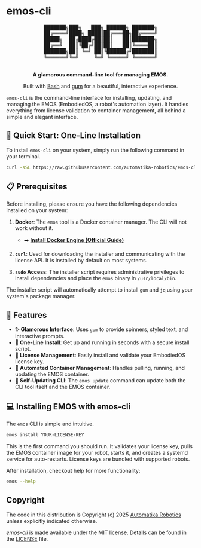 # emos-cli

<div align="center">
  <pre>
███████╗███╗   ███╗ ██████╗ ███████╗
██╔════╝████╗ ████║██╔═══██╗██╔════╝
█████╗  ██╔████╔██║██║   ██║███████╗
██╔══╝  ██║╚██╔╝██║██║   ██║╚════██║
███████╗██║ ╚═╝ ██║╚██████╔╝███████║
╚══════╝╚═╝     ╚═╝ ╚═════╝ ╚══════╝
  </pre>
  <p>
    <strong>A glamorous command-line tool for managing EMOS.</strong>
  </p>
  <p>
    Built with <a href="https://www.gnu.org/software/bash/">Bash</a> and <a href="https://github.com/charmbracelet/gum">gum</a> for a beautiful, interactive experience.
  </p>
</div>

`emos-cli` is the command-line interface for installing, updating, and managing the EMOS (EmbodiedOS, a robot's automation layer). It handles everything from license validation to container management, all behind a simple and elegant interface.

## 🚀 Quick Start: One-Line Installation

To install `emos-cli` on your system, simply run the following command in your terminal.

```bash
curl -sSL https://raw.githubusercontent.com/automatika-robotics/emos-cli/main/install.sh | sudo bash
````


## 📋 Prerequisites

Before installing, please ensure you have the following dependencies installed on your system:

1.  **Docker**: The `emos` tool is a Docker container manager. The CLI will not work without it.

      * ➡️ **[Install Docker Engine (Official Guide)](https://docs.docker.com/engine/install/)**

2.  **`curl`**: Used for downloading the installer and communicating with the license API. It is installed by default on most systems.

3.  **`sudo` Access**: The installer script requires administrative privileges to install dependencies and place the `emos` binary in `/usr/local/bin`.

The installer script will automatically attempt to install `gum` and `jq` using your system's package manager.

## 🌟 Features

  * **✨ Glamorous Interface**: Uses `gum` to provide spinners, styled text, and interactive prompts.
  * **🚀 One-Line Install**: Get up and running in seconds with a secure install script.
  * **🔑 License Management**: Easily install and validate your EmbodiedOS license key.
  * **🐳 Automated Container Management**: Handles pulling, running, and updating the EMOS container.
  * **🔄 Self-Updating CLI**: The `emos update` command can update both the CLI tool itself and the EMOS container.

## 💻 Installing EMOS with emos-cli

The `emos` CLI is simple and intuitive.

```bash
emos install YOUR-LICENSE-KEY
```

This is the first command you should run. It validates your license key, pulls the EMOS container image for your robot, starts it, and creates a systemd service for auto-restarts. License keys are bundled with supported robots.

After installation, checkout help for more functionality:

```bash
emos --help
```

## Copyright

The code in this distribution is Copyright (c) 2025 [Automatika Robotics](https://automatikarobotics.com/) unless explicitly indicated otherwise.

_emos-cli_ is made available under the MIT license. Details can be found in the [LICENSE](LICENSE) file.

